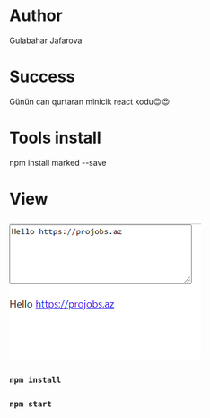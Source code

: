 # Author

Gulabahar Jafarova

# Success
 Günün can qurtaran minicik react kodu😊😍

# Tools install

 npm install marked --save 

# View

<img src="https://github.com/jafarovagulbahar/react-maker/blob/master/src/img/maker.jpg" alt=" react-maker" />

### `npm install`

### `npm start`
